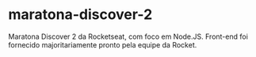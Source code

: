 # maratona-discover-2
Maratona Discover 2 da Rocketseat, com foco em Node.JS. Front-end foi fornecido majoritariamente pronto pela equipe da Rocket.

